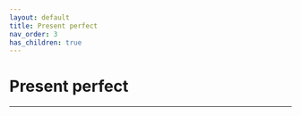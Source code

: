 ```yaml
---
layout: default
title: Present perfect
nav_order: 3
has_children: true
---
```


# Present perfect

---